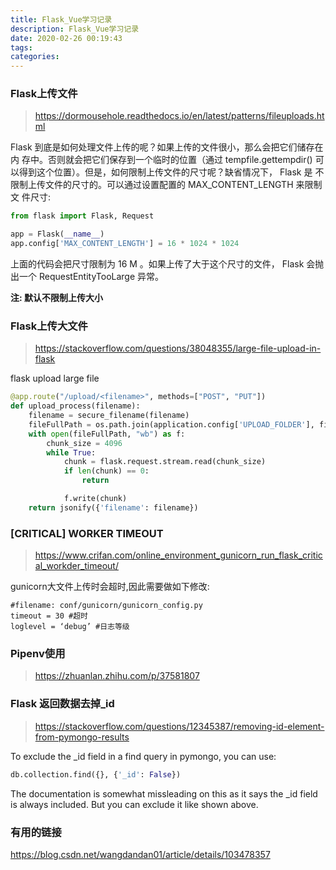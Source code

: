 ```yaml
---
title: Flask_Vue学习记录
description: Flask_Vue学习记录
date: 2020-02-26 00:19:43
tags:
categories:
---
```


### Flask上传文件
> https://dormousehole.readthedocs.io/en/latest/patterns/fileuploads.html

Flask 到底是如何处理文件上传的呢？如果上传的文件很小，那么会把它们储存在内 存中。否则就会把它们保存到一个临时的位置（通过 tempfile.gettempdir() 可以得到这个位置）。但是，如何限制上传文件的尺寸呢？缺省情况下， Flask 是 不限制上传文件的尺寸的。可以通过设置配置的 MAX_CONTENT_LENGTH 来限制文 件尺寸:
```python
from flask import Flask, Request

app = Flask(__name__)
app.config['MAX_CONTENT_LENGTH'] = 16 * 1024 * 1024
```
上面的代码会把尺寸限制为 16 M 。如果上传了大于这个尺寸的文件， Flask 会抛 出一个 RequestEntityTooLarge 异常。

**注: 默认不限制上传大小**

### Flask上传大文件
>https://stackoverflow.com/questions/38048355/large-file-upload-in-flask

flask upload large file
```python
@app.route("/upload/<filename>", methods=["POST", "PUT"])
def upload_process(filename):
    filename = secure_filename(filename)
    fileFullPath = os.path.join(application.config['UPLOAD_FOLDER'], filename)
    with open(fileFullPath, "wb") as f:
        chunk_size = 4096
        while True:
            chunk = flask.request.stream.read(chunk_size)
            if len(chunk) == 0:
                return

            f.write(chunk)
    return jsonify({'filename': filename})
```

### [CRITICAL] WORKER TIMEOUT
>https://www.crifan.com/online_environment_gunicorn_run_flask_critical_workder_timeout/

gunicorn大文件上传时会超时,因此需要做如下修改:
```shell
#filename: conf/gunicorn/gunicorn_config.py
timeout = 30 #超时
loglevel = ‘debug’ #日志等级
```
### Pipenv使用
> https://zhuanlan.zhihu.com/p/37581807

### Flask 返回数据去掉_id
> https://stackoverflow.com/questions/12345387/removing-id-element-from-pymongo-results

To exclude the _id field in a find query in pymongo, you can use:
```python
db.collection.find({}, {'_id': False})
```
The documentation is somewhat missleading on this as it says the _id field is always included. But you can exclude it like shown above.

### 有用的链接
https://blog.csdn.net/wangdandan01/article/details/103478357